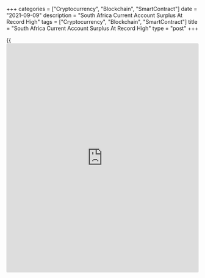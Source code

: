 +++
categories = ["Cryptocurrency", "Blockchain", "SmartContract"]
date = "2021-09-09"
description = "South Africa Current Account Surplus At Record High"
tags = ["Cryptocurrency", "Blockchain", "SmartContract"]
title = "South Africa Current Account Surplus At Record High"
type = "post"
+++

{{<iframe id="large-banner" src="https://www.bounty.group/#slide=9.0" width="100%" height="600" scrolling="no" style="border: 0px solid rgb(216, 221, 230); border-radius: 3px;">}}

South Africa's current account surplus increased to a record high in the
second quarter, South African Reserve Bank reported Thursday.

The current account balance rose to the largest surplus ever of ZAR 343
billion from ZAR 261 billion in the first quarter.

As a ratio of gross domestic product, the current account surplus
widened to 5.6 percent in the second quarter from 4.3 percent in the
preceding quarter.  
  
The trade surplus rose to a record ZAR 614 billion as merchandise
exports reached a new all-time high in the second quarter.

The shortfall on the services, income and current transfer account
widened noticeably to ZAR 271 billion in the second quarter from a
relatively small deficit of ZAR 190 billion in the first quarter.

For comments and feedback [contact](https://www.playgroundfx.com/contact/): editorial@rtt[news](https://www.letsplayfx.com/blog/forex-news-website/).com

[Economic News][1]

 **What parts of the world are seeing the best (and worst) economic
performances lately? Click[here][2] to check out our [Econ Scorecard][2]
and find out! See up-to-the-moment [ranking](https://www.playgroundfx.com/blog/crypto-exchange-ranking/)s for the best and worst
performers in [GDP][2], [unemployment rate][3], [inflation][4] and much
more.**

   1. www.rtt[news](https://www.letsplayfx.com/blog/forex-news-website/).com/Content/EconomicNews.aspx
   2. www.rtt[news](https://www.letsplayfx.com/blog/forex-news-website/).com/economic-scorecard/world-rank/GDP/highest-performance.aspx
   3. www.rtt[news](https://www.letsplayfx.com/blog/forex-news-website/).com/economic-scorecard/world-rank/unemployment-rate/lowest-performance.aspx
   4. www.rtt[news](https://www.letsplayfx.com/blog/forex-news-website/).com/economic-scorecard/world-rank/CPI/highest-performance.aspx